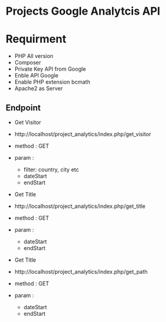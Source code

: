 # Projects Google Analytcis API

# Requirment 

- PHP All version
- Composer
- Private Key API from Google 
- Enble API Google
- Enable PHP extension bcmath
- Apache2 as Server


## Endpoint

- Get Visitor 
- http://localhost/project_analytics/index.php/get_visitor 
- method : GET
- param :
   - filter: country, city etc
   - dateStart
   - endStart


- Get Title 
- http://localhost/project_analytics/index.php/get_title 
- method : GET
- param :
   - dateStart 
   - endStart


- Get Title   
- http://localhost/project_analytics/index.php/get_path  
- method : GET
- param :
   - dateStart
   - endStart

